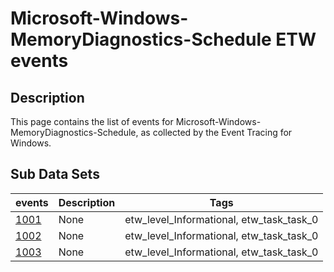 # Microsoft-Windows-MemoryDiagnostics-Schedule ETW events

## Description
This page contains the list of events for Microsoft-Windows-MemoryDiagnostics-Schedule, as collected by the Event Tracing for Windows.

## Sub Data Sets
|events|Description|Tags|
|---|---|---|
|[1001](events/event-1001.md)|None|etw_level_Informational, etw_task_task_0|
|[1002](events/event-1002.md)|None|etw_level_Informational, etw_task_task_0|
|[1003](events/event-1003.md)|None|etw_level_Informational, etw_task_task_0|
